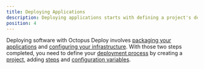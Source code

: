 ```yaml
---
title: Deploying Applications
description: Deploying applications starts with defining a project's deployment process, which is the set of instructions that will be run repeatably each time the project is deployed.
position: 4
---
```


Deploying software with Octopus Deploy involves [packaging your applications](/docs/packaging-applications/index.md) and [configuring your infrastructure](/docs/infrastructure/index.md). With those two steps completed, you need to define your [deployment process](/docs/deploying-applications/deployment-process/index.md) by creating a [project](/docs/deploying-applications/projects/index.md), adding  [steps]() and [configuration variables]().


